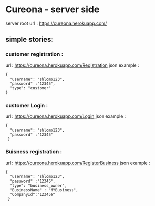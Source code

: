 # Cureona - server side


server root url : https://cureona.herokuapp.com/

## simple stories:

### customer registration  :
url : https://cureona.herokuapp.com/Registration
json example :
```
{ 
  "username": "shlomo123",
  "password" :"12345",
  "type": "customer"
}
```

### customer Login :
url : https://cureona.herokuapp.com/Login
json example :
```
{
  "username": "shlomo123", 
  "password" :"12345"
 }
 ```



### Buisness registration  :
url : https://cureona.herokuapp.com/RegisterBusiness
json example :
```
{ 
  "username": "shlomo123", 
  "password" :"12345", 
  "type": "business_owner", 
  "BusinessName" : "MYBusiness", 
  "CompanyId":"123456"
 }
 ```
